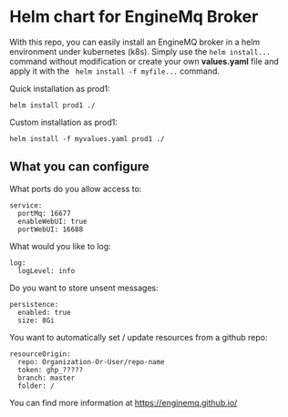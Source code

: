 # Helm chart for EngineMq Broker

With this repo, you can easily install an EngineMQ broker in a helm environment under kubernetes (k8s). Simply use the ```helm install...``` command without modification or create your own **values.yaml** file and apply it with the ``` helm install -f myfile...``` command.

Quick installation as prod1:

```helm install prod1 ./```

Custom installation as prod1:

```helm install -f myvalues.yaml prod1 ./```

## What you can configure
What ports do you allow access to:
```
service:
  portMq: 16677
  enableWebUI: true
  portWebUI: 16688
```

What would you like to log:
```
log:
  logLevel: info
```

Do you want to store unsent messages:
```
persistence:
  enabled: true
  size: 8Gi
```

You want to automatically set / update resources from a github repo:
```
resourceOrigin:
  repo: Organization-Or-User/repo-name
  token: ghp_?????
  branch: master
  folder: /
```

You can find more information at https://enginemq.github.io/

